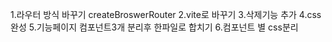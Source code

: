 1.라우터 방식 바꾸기 createBroswerRouter
2.vite로 바꾸기 
3.삭제기능 추가
4.css완성 
5.기능페이지 컴포넌트3개 분리후 한파일로 합치기 
6.컴포넌트 별 css분리

